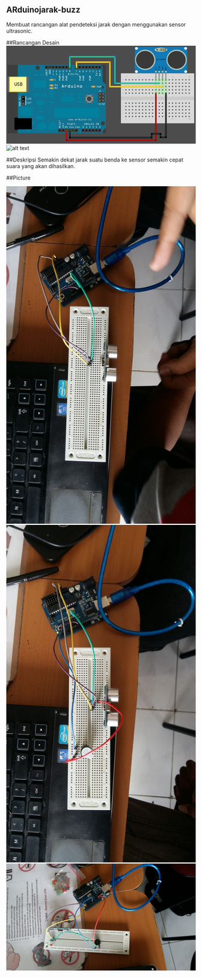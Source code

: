 ## ARduinojarak-buzz
Membuat rancangan alat pendeteksi jarak dengan  menggunakan sensor ultrasonic. 

##Rancangan Desain
![alt text][4] <br>
![alt text][5] 

 
##Deskripsi
Semakin dekat jarak suatu benda ke sensor semakin cepat suara yang akan dihasilkan.

##Picture

![alt text][3] <br>
![alt text][1] <br>
![alt text][2] 


  [1]: https://github.com/suozar/ARduinojarak-buzz/blob/master/1.jpg
  [2]: https://github.com/suozar/ARduinojarak-buzz/blob/master/2.jpg
  [3]: https://github.com/suozar/ARduinojarak-buzz/blob/master/3.jpg
  [4]: https://github.com/suozar/ARduinojarak-buzz/blob/master/4.jpg
  [5]: https://github.com/suozar/ARduinojarak-buzz/blob/master/5.jpg
